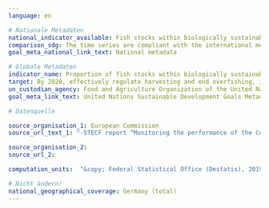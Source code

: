 ```yaml
---
language: en

# Nationale Metadaten
national_indicator_available: Fish stocks within biologically sustainable levels <br> Monitored fish stocks based on the MSY approach that are professionally exploited
comparison_sdg: The time series are compliant with the international metadata description.
goal_meta_national_link_text: National metadata

# Globale Metadaten
indicator_name: Proportion of fish stocks within biologically sustainable levels
target: By 2020, effectively regulate harvesting and end overfishing, illegal, unreported and unregulated fishing and destructive fishing practices and implement science-based management plans, in order to restore fish stocks in the shortest time feasible, at least to levels that can produce maximum sustainable yield as determined by their biological characteristics
un_custodian_agency: Food and Agriculture Organization of the United Nations (FAO)
goal_meta_link_text: United Nations Sustainable Development Goals Metadata

# Datenquelle

source_organisation_1: European Commission
source_url_text_1: "-STECF report “Monitoring the performance of the Common Fisheries Policy (STECF-17-04)"

source_organisation_2:
source_url_2:

computation_units:  "&copy; Federal Statistical Office (Destatis), 2019"

# Nicht ändern!
national_geographical_coverage: Germany (total)
---
```

